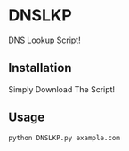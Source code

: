 # DNSLKP
DNS Lookup Script!
## Installation
Simply Download The Script!
## Usage
```bash
python DNSLKP.py example.com
```

